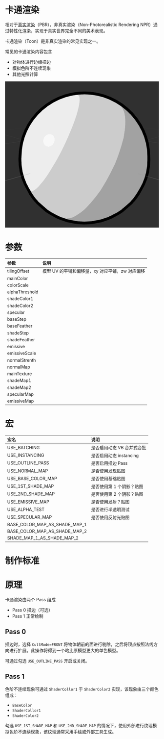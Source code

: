 # 卡通渲染

 相对于[真实渲染](effect-buildin-pbr.md)（PBR），非真实渲染（Non-Photorealistic Rendering NPR）通过特性化渲染，实现于真实世界完全不同的美术表现。

 卡通渲染（Toon）是非真实渲染的常见实现之一。 

 常见的卡通渲染内容包含 

 - 对物体进行边缘描边
 - 模拟色阶不连续现象
 - 其他光照计算
  
 ![toon](img/toon.png)

 # 参数

| 参数         | 说明                                                              |
| :------------- | :---------------------------------------------------------------- |
| tilingOffset   | 模型 UV 的平铺和偏移量，xy 对应平铺，zw 对应偏移|
| mainColor      |
| colorScale     |
| alphaThreshold |
| shadeColor1    |
| shadeColor2    |
| specular       |
| baseStep       |
| baseFeather    |
| shadeStep      |
| shadeFeather   |
| emissive       |
| emissiveScale  |
| normalStrenth  |
| normalMap      |
| mainTexture    |
| shadeMap1      |
| shadeMap2      |
| specularMap    |
| emissiveMap    |

 # 宏

 | 宏名                          | 说明                      |
 | :---------------------------- | :------------------------ |
 | USE_BATCHING | 是否启用动态 VB 合并式合批 |
| USE_INSTANCING | 是否启用动态 instancing |
 | USE_OUTLINE_PASS              | 是否启用描边 Pass         |
 | USE_NORMAL_MAP                | 是否使用发现贴图          |
 | USE_BASE_COLOR_MAP            | 是否使用基础贴图          |
 | USE_1ST_SHADE_MAP             | 是否使用第 1 个阴影？贴图 |
 | USE_2ND_SHADE_MAP             | 是否使用第 2 个阴影？贴图 |
 | USE_EMISSIVE_MAP              | 是否使用发射？贴图        |
 | USE_ALPHA_TEST                | 是否进行半透明测试        |
 | USE_SPECULAR_MAP              | 是否使用反射光贴图        |
 | BASE_COLOR_MAP_AS_SHADE_MAP_1 |                           |
 | BASE_COLOR_MAP_AS_SHADE_MAP_2 |                           |
 | SHADE_MAP_1_AS_SHADE_MAP_2    |                           |

 # 制作标准

 # 原理

 卡通渲染由两个 Pass 组成
 
 - Pass 0 描边（可选）
 - Pass 1 正常绘制

## Pass 0

描边时，选择 `CullMode=FRONT` 将物体朝前的面进行剔除，之后将顶点按照法线方向进行扩展。此操作将得到一个略比原模型更大的单色模型。

可通过勾选 `USE_OUTLINE_PASS` 开启或关闭。

## Pass 1

色阶不连续现象可通过 `ShaderCollor1` 于 `ShaderColor2` 实现，该现象由三个颜色组成： 

- `BaseColor`
- `ShaderCollor1`
- `ShaderColor2`

勾选 `USE_1ST_SHADE_MAP` 和 `USE_2ND_SHADE_MAP` 的情况下，使用外部进行纹理模拟色阶不连续现象，该纹理通常采用手绘或外部工具生成。